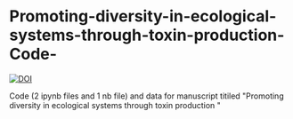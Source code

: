 # Promoting-diversity-in-ecological-systems-through-toxin-production-Code-

[![DOI](https://zenodo.org/badge/1056784305.svg)](https://doi.org/10.5281/zenodo.17117619)

Code (2 ipynb files and 1 nb file) and data for manuscript titiled "Promoting diversity in ecological systems through toxin production "

